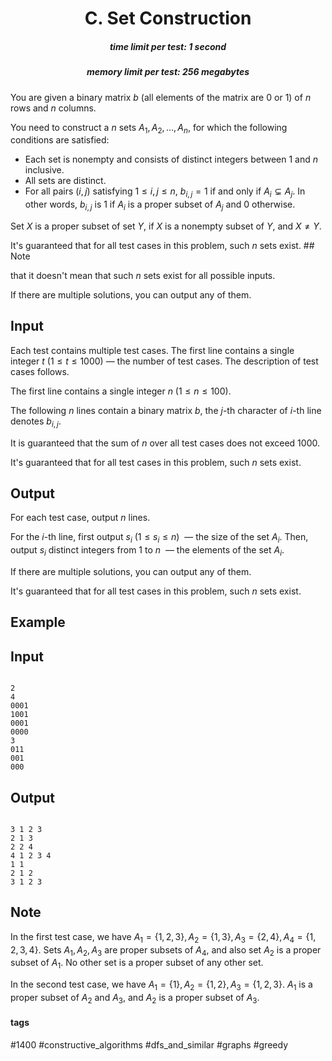 <h1 style='text-align: center;'> C. Set Construction</h1>

<h5 style='text-align: center;'>time limit per test: 1 second</h5>
<h5 style='text-align: center;'>memory limit per test: 256 megabytes</h5>

You are given a binary matrix $b$ (all elements of the matrix are $0$ or $1$) of $n$ rows and $n$ columns.

You need to construct a $n$ sets $A_1, A_2, \ldots, A_n$, for which the following conditions are satisfied:

* Each set is nonempty and consists of distinct integers between $1$ and $n$ inclusive.
* All sets are distinct.
* For all pairs $(i,j)$ satisfying $1\leq i, j\leq n$, $b_{i,j}=1$ if and only if $A_i\subsetneq A_j$. In other words, $b_{i, j}$ is $1$ if $A_i$ is a proper subset of $A_j$ and $0$ otherwise.

Set $X$ is a proper subset of set $Y$, if $X$ is a nonempty subset of $Y$, and $X \neq Y$.

It's guaranteed that for all test cases in this problem, such $n$ sets exist. ## Note

 that it doesn't mean that such $n$ sets exist for all possible inputs.

If there are multiple solutions, you can output any of them.

## Input

Each test contains multiple test cases. The first line contains a single integer $t$ ($1\le t\le 1000$) — the number of test cases. The description of test cases follows.

The first line contains a single integer $n$ ($1\le n\le 100$).

The following $n$ lines contain a binary matrix $b$, the $j$-th character of $i$-th line denotes $b_{i,j}$.

It is guaranteed that the sum of $n$ over all test cases does not exceed $1000$.

It's guaranteed that for all test cases in this problem, such $n$ sets exist. 

## Output

For each test case, output $n$ lines.

For the $i$-th line, first output $s_i$ $(1 \le s_i \le n)$  — the size of the set $A_i$. Then, output $s_i$ distinct integers from $1$ to $n$  — the elements of the set $A_i$.

If there are multiple solutions, you can output any of them.

It's guaranteed that for all test cases in this problem, such $n$ sets exist. 

## Example

## Input


```

2
4
0001
1001
0001
0000
3
011
001
000

```
## Output


```

3 1 2 3
2 1 3
2 2 4
4 1 2 3 4
1 1
2 1 2
3 1 2 3

```
## Note

In the first test case, we have $A_1 = \{1, 2, 3\}, A_2 = \{1, 3\}, A_3 = \{2, 4\}, A_4 = \{1, 2, 3, 4\}$. Sets $A_1, A_2, A_3$ are proper subsets of $A_4$, and also set $A_2$ is a proper subset of $A_1$. No other set is a proper subset of any other set.

In the second test case, we have $A_1 = \{1\}, A_2 = \{1, 2\}, A_3 = \{1, 2, 3\}$. $A_1$ is a proper subset of $A_2$ and $A_3$, and $A_2$ is a proper subset of $A_3$.



#### tags 

#1400 #constructive_algorithms #dfs_and_similar #graphs #greedy 